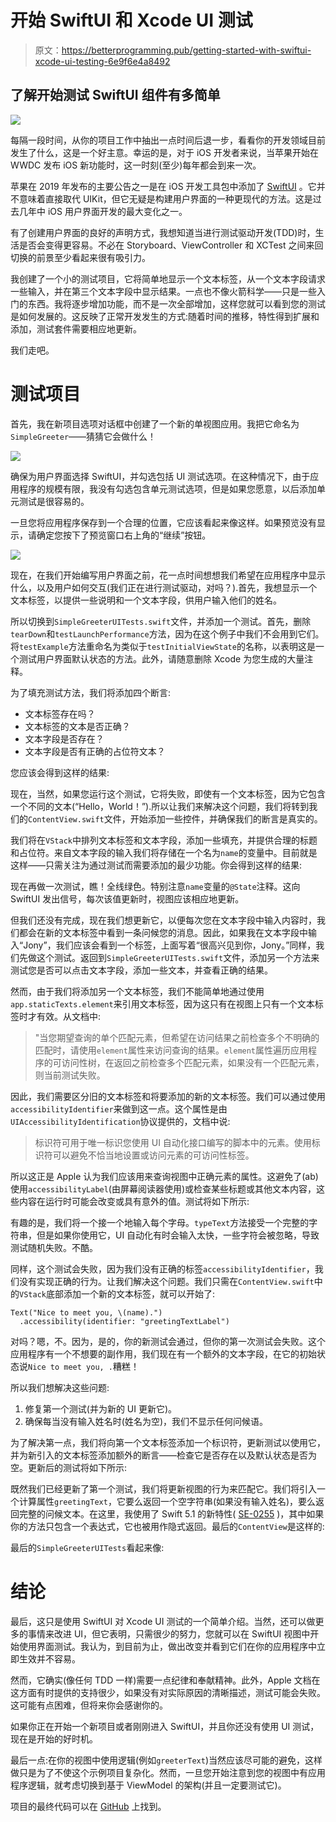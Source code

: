 # 开始 SwiftUI 和 Xcode UI 测试

> 原文：<https://betterprogramming.pub/getting-started-with-swiftui-xcode-ui-testing-6e9f6e4a8492>

## 了解开始测试 SwiftUI 组件有多简单

![](img/5aa661d8fe86e77bcfebad1779b78c81.png)

每隔一段时间，从你的项目工作中抽出一点时间后退一步，看看你的开发领域目前发生了什么，这是一个好主意。幸运的是，对于 iOS 开发者来说，当苹果开始在 WWDC 发布 iOS 新功能时，这一时刻(至少)每年都会到来一次。

苹果在 2019 年发布的主要公告之一是在 iOS 开发工具包中添加了 [SwiftUI](https://developer.apple.com/xcode/swiftui/) 。它并不意味着直接取代 UIKit，但它无疑是构建用户界面的一种更现代的方法。这是过去几年中 iOS 用户界面开发的最大变化之一。

有了创建用户界面的良好的声明方式，我想知道当进行测试驱动开发(TDD)时，生活是否会变得更容易。不必在 Storyboard、ViewController 和 XCTest 之间来回切换的前景至少看起来很有吸引力。

我创建了一个小的测试项目，它将简单地显示一个文本标签，从一个文本字段请求一些输入，并在第三个文本字段中显示结果。一点也不像火箭科学——只是一些入门的东西。我将逐步增加功能，而不是一次全部增加，这样您就可以看到您的测试是如何发展的。这反映了正常开发发生的方式:随着时间的推移，特性得到扩展和添加，测试套件需要相应地更新。

我们走吧。

# 测试项目

首先，我在新项目选项对话框中创建了一个新的单视图应用。我把它命名为`SimpleGreeter`——猜猜它会做什么！

![](img/484f59d051c989226f880697442df7bd.png)

确保为用户界面选择 SwiftUI，并勾选包括 UI 测试选项。在这种情况下，由于应用程序的规模有限，我没有勾选包含单元测试选项，但是如果您愿意，以后添加单元测试是很容易的。

一旦您将应用程序保存到一个合理的位置，它应该看起来像这样。如果预览没有显示，请确定您按下了预览窗口右上角的“继续”按钮。

![](img/d0cb41d2c326dd14c5073ab073419743.png)

现在，在我们开始编写用户界面之前，花一点时间想想我们希望在应用程序中显示什么，以及用户如何交互(我们正在进行测试驱动，对吗？).首先，我想显示一个文本标签，以提供一些说明和一个文本字段，供用户输入他们的姓名。

所以切换到`SimpleGreeterUITests.swift`文件，并添加一个测试。首先，删除`tearDown`和`testLaunchPerformance`方法，因为在这个例子中我们不会用到它们。将`testExample`方法重命名为类似于`testInitialViewState`的名称，以表明这是一个测试用户界面默认状态的方法。此外，请随意删除 Xcode 为您生成的大量注释。

为了填充测试方法，我们将添加四个断言:

*   文本标签存在吗？
*   文本标签的文本是否正确？
*   文本字段是否存在？
*   文本字段是否有正确的占位符文本？

您应该会得到这样的结果:

现在，当然，如果您运行这个测试，它将失败，即使有一个文本标签，因为它包含一个不同的文本(“Hello，World！”).所以让我们来解决这个问题，我们将转到我们的`ContentView.swift`文件，开始添加一些控件，并确保我们的断言是真实的。

我们将在`VStack`中排列文本标签和文本字段，添加一些填充，并提供合理的标题和占位符。来自文本字段的输入我们将存储在一个名为`name`的变量中。目前就是这样——只需关注为通过测试而需要添加的最少功能。你会得到这样的结果:

现在再做一次测试，瞧！全线绿色。特别注意`name`变量的`@State`注释。这向 SwiftUI 发出信号，每次该值更新时，视图应该相应地更新。

但我们还没有完成，现在我们想更新它，以便每次您在文本字段中输入内容时，我们都会在新的文本标签中看到一条问候您的消息。因此，如果我在文本字段中输入“Jony”，我们应该会看到一个标签，上面写着“很高兴见到你，Jony。”同样，我们先做这个测试。返回到`SimpleGreeterUITests.swift`文件，添加另一个方法来测试您是否可以点击文本字段，添加一些文本，并查看正确的结果。

然而，由于我们将添加另一个文本标签，我们不能简单地通过使用`app.staticTexts.element`来引用文本标签，因为这只有在视图上只有一个文本标签时才有效。从文档中:

> "当您期望查询的单个匹配元素，但希望在访问结果之前检查多个不明确的匹配时，请使用`element`属性来访问查询的结果。`element`属性遍历应用程序的可访问性树，在返回之前检查多个匹配元素，如果没有一个匹配元素，则当前测试失败。

因此，我们需要区分旧的文本标签和将要添加的新的文本标签。我们可以通过使用`accessibilityIdentifier`来做到这一点。这个属性是由`UIAccessibilityIdentification`协议提供的，文档中说:

> 标识符可用于唯一标识您使用 UI 自动化接口编写的脚本中的元素。使用标识符可以避免不恰当地设置或访问元素的可访问性标签。

所以这正是 Apple 认为我们应该用来查询视图中正确元素的属性。这避免了(ab)使用`accessibilityLabel`(由屏幕阅读器使用)或检查某些标题或其他文本内容，这些内容在运行时可能会改变或具有意外的值。测试将如下所示:

有趣的是，我们将一个接一个地输入每个字母。`typeText`方法接受一个完整的字符串，但是如果你使用它，UI 自动化有时会输入太快，一些字符会被忽略，导致测试随机失败。不酷。

同样，这个测试会失败，因为我们没有正确的标签`accessibilityIdentifier`，我们没有实现正确的行为。让我们解决这个问题。我们只需在`ContentView.swift`中的`VStack`底部添加一个新的文本标签，就可以开始了:

```
Text("Nice to meet you, \(name).")
  .accessibility(identifier: "greetingTextLabel")
```

对吗？嗯，不。因为，是的，你的新测试会通过，但你的第一次测试会失败。这个应用程序有一个不想要的副作用，我们现在有一个额外的文本字段，在它的初始状态说`Nice to meet you, .`糟糕！

所以我们想解决这些问题:

1.  修复第一个测试(并为新的 UI 更新它)。
2.  确保每当没有输入姓名时(姓名为空)，我们不显示任何问候语。

为了解决第一点，我们将向第一个文本标签添加一个标识符，更新测试以使用它，并为新引入的文本标签添加额外的断言——检查它是否存在以及默认状态是否为空。更新后的测试将如下所示:

既然我们已经更新了第一个测试，我们将更新视图的行为来匹配它。我们将引入一个计算属性`greetingText`，它要么返回一个空字符串(如果没有输入姓名)，要么返回完整的问候文本。在这里，我使用了 Swift 5.1 的新特性( [SE-0255](https://github.com/apple/swift-evolution/blob/master/proposals/0255-omit-return.md) )，其中如果你的方法只包含一个表达式，它也被用作隐式返回。最后的`ContentView`是这样的:

最后的`SimpleGreeterUITests`看起来像:

# 结论

最后，这只是使用 SwiftUI 对 Xcode UI 测试的一个简单介绍。当然，还可以做更多的事情来改进 UI，但它表明，只需很少的努力，您就可以在 SwiftUI 视图中开始使用界面测试。我认为，到目前为止，做出改变并看到它们在你的应用程序中立即生效并不容易。

然而，它确实(像任何 TDD 一样)需要一点纪律和奉献精神。此外，Apple 文档在这方面有时提供的支持很少，如果没有对实际原因的清晰描述，测试可能会失败。这可能有点困难，但将来你会感谢你的。

如果你正在开始一个新项目或者刚刚进入 SwiftUI，并且你还没有使用 UI 测试，现在是开始的好时机。

最后一点:在你的视图中使用逻辑(例如`greeterText`)当然应该尽可能的避免，这样做只是为了不使这个示例项目复杂化。然而，一旦您开始注意到您的视图中有应用程序逻辑，就考虑切换到基于 ViewModel 的架构(并且一定要测试它)。

项目的最终代码可以在 [GitHub](https://github.com/tieleman/SimpleGreeter) 上找到。